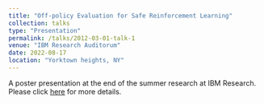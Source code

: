 ```yaml
---
title: "Off-policy Evaluation for Safe Reinforcement Learning"
collection: talks
type: "Presentation"
permalink: /talks/2012-03-01-talk-1
venue: "IBM Research Auditorum"
date: 2022-08-17
location: "Yorktown heights, NY"
---
```


A poster presentation at the end of the summer research at IBM Research. Please click [here](https://Dbrainiac074.github.io/files/RPI.pdf) for more details.
